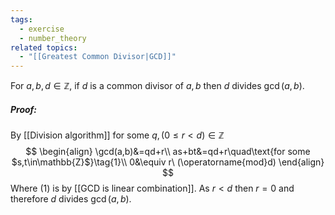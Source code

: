 ```yaml
---
tags:
  - exercise
  - number_theory
related topics:
  - "[[Greatest Common Divisor|GCD]]"
---
```

For $a,b,d\in\mathbb{Z}$, if $d$ is a common divisor of $a,b$ then $d$ divides $\gcd(a,b)$.
##### Proof:
By [[Division algorithm]] for some $q,(0\leq r < d)\in\mathbb{Z}$$$
\begin{align}
	\gcd(a,b)&=qd+r\\
	as+bt&=qd+r\quad\text{for some $s,t\in\mathbb{Z}$}\tag{1}\\
	0&\equiv r\ (\operatorname{mod}d)
\end{align}
$$Where $(1)$ is by [[GCD is linear combination]]. As $r<d$ then $r=0$ and therefore $d$ divides $\gcd(a,b)$.